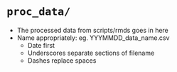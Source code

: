 # `proc_data/`

* The processed data from scripts/rmds goes in here
* Name appropriately: eg. YYYMMDD_data_name.csv
    * Date first
    * Underscores separate sections of filename
    * Dashes replace spaces

